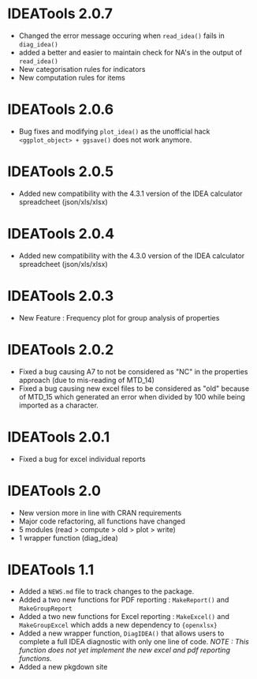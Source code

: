 # IDEATools 2.0.7

* Changed the error message occuring when `read_idea()` fails in `diag_idea()`
* added a better and easier to maintain check for NA's in the output of `read_idea()`
* New categorisation rules for indicators
* New computation rules for items

# IDEATools 2.0.6

* Bug fixes and modifying `plot_idea()` as the unofficial hack `<ggplot_object> + ggsave()` does not work anymore.

# IDEATools 2.0.5

* Added new compatibility with the 4.3.1 version of the IDEA calculator spreadcheet (json/xls/xlsx)

# IDEATools 2.0.4

* Added new compatibility with the 4.3.0 version of the IDEA calculator spreadcheet (json/xls/xlsx)

# IDEATools 2.0.3

* New Feature : Frequency plot for group analysis of properties

# IDEATools 2.0.2

* Fixed a bug causing A7 to not be considered as "NC" in the properties approach (due to mis-reading of MTD_14)
* Fixed a bug causing new excel files to be considered as "old" because of MTD_15 which generated an error when divided by 100 while being imported as a character.

# IDEATools 2.0.1

* Fixed a bug for excel individual reports


# IDEATools 2.0

* New version more in line with CRAN requirements
* Major code refactoring, all functions have changed
* 5 modules (read > compute > old > plot > write) 
* 1 wrapper function (diag_idea)


# IDEATools 1.1

* Added a `NEWS.md` file to track changes to the package.
* Added a two new functions for PDF reporting : `MakeReport()` and `MakeGroupReport`
* Added a two new functions for Excel reporting : `MakeExcel()` and `MakeGroupExcel` which adds a new dependency to `{openxlsx}`
* Added a new wrapper function, `DiagIDEA()` that allows users to complete a full IDEA diagnostic with only one line of code. *NOTE : This function does not yet implement the new excel and pdf reporting functions.*
* Added a new pkgdown site
